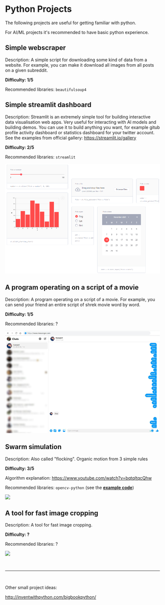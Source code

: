 # Python Projects

The following projects are useful for getting familiar with python.

For AI/ML projects it's recommended to have basic python experience.


## Simple webscraper

Description: A simple script for downloading some kind of data from a website. For example, you can make it download all images from all posts on a given subreddit.

**Difficulty: 1/5**

Recommended libraries: `beautifulsoup4`


## Simple streamlit dashboard

Description: Streamlit is an extremely simple tool for building interactive data visualisation web apps. Very useful for interacting with AI models and building demos. You can use it to build anything you want, for example gitub profile activity dashboard or statistics dashboard for your twitter account. See the examples from official gallery: https://streamlit.io/gallery

**Difficulty: 2/5**

Recommended libraries: `streamlit`

![](.resources/streamlit.png)


## A program operating on a script of a movie

Description: A program operating on a script of a movie. For example, you can send your friend an entire script of shrek movie word by word.

**Difficulty: 1/5**

Recommended libraries: ?

![](.resources/shrek.png)


## Swarm simulation

Description: Also called "flocking". Organic motion from 3 simple rules

**Difficulty: 3/5**

Algorithm explanation: https://www.youtube.com/watch?v=bqtqltqcQhw

Recommended libraries: `opencv-python` (see the **[example code](.resources/BOIDS_CODE.md)**)

![](.resources/boids.gif)


## A tool for fast image cropping

Description: A tool for fast image cropping.

**Difficulty: ?**

Recommended libraries: ?

![](.resources/img_cropping.gif)


<br>

---

<br>


Other small project ideas:

http://inventwithpython.com/bigbookpython/

